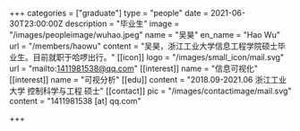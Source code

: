 +++
categories = ["graduate"]
type = "people"
date = 2021-06-30T23:00:00Z
description = "毕业生"
image = "/images/peopleimage/wuhao.jpeg"
name = "吴昊"
en_name = "Hao Wu"
url = "/members/haowu"
content = "吴昊，浙江工业大学信息工程学院硕士毕业生。目前就职于哈啰出行。"
[[icon]]
logo = "/images/small_icon/mail.svg"
url = "mailto:1411981538@qq.com"
[[interest]]
name = "信息可视化"
[[interest]]
name = "可视分析"
[[edu]]
content = "2018.09-2021.06 浙江工业大学 控制科学与工程 硕士"
[[contact]]
pic = "/images/contactimage/mail.svg"
content = "1411981538 [at] qq.com"

+++